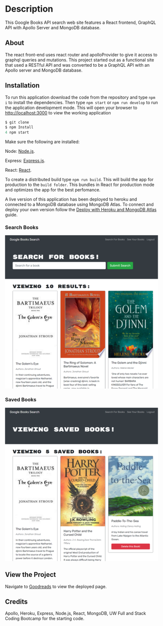 # <profile>

# Description

This Google Books API search web site features a React frontend, GraphQL API with Apollo Server and MongoDB database.

## About

The react front-end uses react router and apolloProvider to give it access to graphql queries and mutations. This project started out as a functional site that used a RESTful API and was converted to be a GraphQL API with an Apollo server and MongoDB database.

## Installation

To run this application download the code from the repository and type `npm i` to install the dependencies. Then type `npm start` or `npm run develop` to run the application development mode. This will open your browser to [http://localhost:3000](http://localhost:3000) to view the working application

```typescript
$ git clone
$ npm Install
4 npm start
```

Make sure the following are installed:

Node: [Node.js](https://nodejs.org/en/download/).

Express: [Express.js](https://www.npmjs.com/package/express).

React: [React](https://www.npmjs.com/package/react).

To create a distributed build type `npm run build`. This will build the app for production to the `build folder`. This bundles in React for production mode and optimizes the app for the best perfomance.

A live version of this application has been deployed to heroku and connected to a MongoDB database using MongoDB Atlas. To connect and deploy your own version follow the [Deploy with Heroku and MongoDB Atlas](https://coding-boot-camp.github.io/full-stack/mongodb/deploy-with-heroku-and-mongodb-atlas) guide.

### Search Books

![Search Books](./client/src/assets/searchbooks_01.png)

### Saved Books

![Saved Books](./client/src/assets/savedbooks_01.png)

## View the Project

Navigate to [Goodreads](https://shrouded-woodland-65603.herokuapp.com/) to view the deployed page.

## Credits

Apollo, Heroku, Express, Node.js, React, MongoDB, UW Full and Stack Coding Bootcamp for the starting code.
